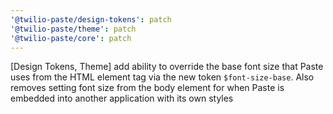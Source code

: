 ```yaml
---
'@twilio-paste/design-tokens': patch
'@twilio-paste/theme': patch
'@twilio-paste/core': patch
---
```


[Design Tokens, Theme] add ability to override the base font size that Paste uses from the HTML element tag via the new token `$font-size-base`. Also removes setting font size from the body element for when Paste is embedded into another application with its own styles
